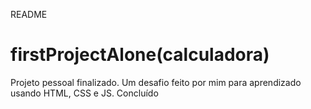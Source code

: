 README

# firstProjectAlone(calculadora)
 Projeto pessoal finalizado. Um desafio feito por mim para aprendizado usando HTML, CSS e JS. Concluído


